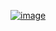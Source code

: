 [![image](https://github.com/user-attachments/assets/4e562b6b-6d8d-44f0-a7d8-ef2036ff3bfd)](https://www.acmicpc.net/problem/15683)